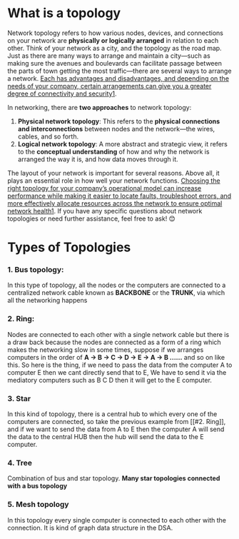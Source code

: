 # What is a topology
Network topology refers to how various nodes, devices, and connections on your network are **physically or logically arranged** in relation to each other. Think of your network as a city, and the topology as the road map. Just as there are many ways to arrange and maintain a city—such as making sure the avenues and boulevards can facilitate passage between the parts of town getting the most traffic—there are several ways to arrange a network. [Each has advantages and disadvantages, and depending on the needs of your company, certain arrangements can give you a greater degree of connectivity and security](https://www.dnsstuff.com/what-is-network-topology)[1](https://www.dnsstuff.com/what-is-network-topology).

In networking, there are **two approaches** to network topology:

1. **Physical network topology**: This refers to the **physical connections and interconnections** between nodes and the network—the wires, cables, and so forth.
2. **Logical network topology**: A more abstract and strategic view, it refers to the **conceptual understanding** of how and why the network is arranged the way it is, and how data moves through it.

The layout of your network is important for several reasons. Above all, it plays an essential role in how well your network functions. [Choosing the right topology for your company’s operational model can increase performance while making it easier to locate faults, troubleshoot errors, and more effectively allocate resources across the network to ensure optimal network health](https://www.dnsstuff.com/what-is-network-topology)[1](https://www.dnsstuff.com/what-is-network-topology). If you have any specific questions about network topologies or need further assistance, feel free to ask! 😊

# Types of Topologies

### 1. Bus topology:
In this type of topology, all the nodes or the computers are connected to a centralized network cable known as **BACKBONE** or the **TRUNK**, via which all the networking happens
### 2. Ring:
Nodes are connected to each other with a single network cable but there is a draw back because the nodes are connected as a form of a ring which makes the networking slow in some times, suppose if we arranges computers in the order of **A -> B -> C -> D -> E -> A -> B ......** and so on like this. So here is the thing, if we need to pass the data from the computer A to computer E then we cant directly send that to E, We have to send it via the mediatory computers such as B C D then it will get to the E computer.
### 3. Star
In this kind of topology, there is a central hub to which every one of the computers are connected, so take the previous example from [[#2. Ring]], and if we want to send the data from A to E then the computer A will send the data to the central HUB then the hub will send the data to the E computer.

### 4. Tree
Combination of bus and star topology. 
**Many star topologies connected with a bus topology**

### 5. Mesh topology
In this topology every single computer is connected to each other with the connection. It is kind of graph data structure in the DSA.